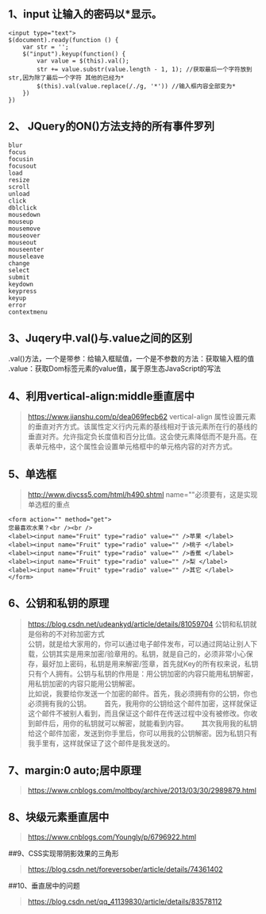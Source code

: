 ## 1、input 让输入的密码以*显示。
```
<input type="text">
$(document).ready(function () {
    var str = '';
    $("input").keyup(function() {
        var value = $(this).val();
        str += value.substr(value.length - 1, 1); //获取最后一个字符放到str,因为除了最后一个字符 其他的已经为*
        $(this).val(value.replace(/./g, '*')) //输入框内容全部变为*
    })
})
```

## 2、 JQuery的ON()方法支持的所有事件罗列
```
blur
focus
focusin
focusout
load
resize
scroll
unload
click
dblclick
mousedown
mouseup
mousemove
mouseover
mouseout
mouseenter
mouseleave
change
select
submit
keydown
keypress
keyup
error
contextmenu
```

## 3、Juqery中.val()与.value之间的区别

.val()方法，一个是带参：给输入框赋值，一个是不参数的方法：获取输入框的值
.value：获取Dom标签元素的value值，属于原生态JavaScript的写法 


## 4、利用vertical-align:middle垂直居中
>https://www.jianshu.com/p/dea069fecb62
vertical-align 属性设置元素的垂直对齐方式。该属性定义行内元素的基线相对于该元素所在行的基线的垂直对齐。允许指定负长度值和百分比值。这会使元素降低而不是升高。在表单元格中，这个属性会设置单元格框中的单元格内容的对齐方式。

## 5、单选框
>http://www.divcss5.com/html/h490.shtml
name=""必须要有，这是实现单选框的重点
```
<form action="" method="get"> 
您最喜欢水果？<br /><br /> 
<label><input name="Fruit" type="radio" value="" />苹果 </label> 
<label><input name="Fruit" type="radio" value="" />桃子 </label> 
<label><input name="Fruit" type="radio" value="" />香蕉 </label> 
<label><input name="Fruit" type="radio" value="" />梨 </label> 
<label><input name="Fruit" type="radio" value="" />其它 </label> 
</form> 
```


## 6、公钥和私钥的原理
>https://blog.csdn.net/udeankyd/article/details/81059704
公钥和私钥就是俗称的不对称加密方式    
公钥，就是给大家用的，你可以通过电子邮件发布，可以通过网站让别人下载，公钥其实是用来加密/验章用的。私钥，就是自己的，必须非常小心保存，最好加上密码，私钥是用来解密/签章，首先就Key的所有权来说，私钥只有个人拥有。公钥与私钥的作用是：用公钥加密的内容只能用私钥解密，用私钥加密的内容只能用公钥解密。    
比如说，我要给你发送一个加密的邮件。首先，我必须拥有你的公钥，你也必须拥有我的公钥。
      首先，我用你的公钥给这个邮件加密，这样就保证这个邮件不被别人看到，而且保证这个邮件在传送过程中没有被修改。你收到邮件后，用你的私钥就可以解密，就能看到内容。
      其次我用我的私钥给这个邮件加密，发送到你手里后，你可以用我的公钥解密。因为私钥只有我手里有，这样就保证了这个邮件是我发送的。




## 7、margin:0 auto;居中原理
>https://www.cnblogs.com/moltboy/archive/2013/03/30/2989879.html

## 8、块级元素垂直居中
>https://www.cnblogs.com/Youngly/p/6796922.html

##9、CSS实现带阴影效果的三角形
>https://blog.csdn.net/foreversober/article/details/74361402

##10、垂直居中的问题
>https://blog.csdn.net/qq_41139830/article/details/83578112
